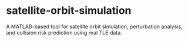 # satellite-orbit-simulation
A MATLAB-based tool for satellite orbit simulation, perturbation analysis, and collision risk prediction using real TLE data.
